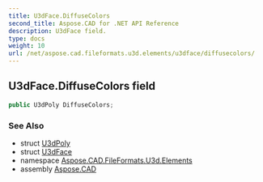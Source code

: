```yaml
---
title: U3dFace.DiffuseColors
second_title: Aspose.CAD for .NET API Reference
description: U3dFace field. 
type: docs
weight: 10
url: /net/aspose.cad.fileformats.u3d.elements/u3dface/diffusecolors/
---
```

## U3dFace.DiffuseColors field

```csharp
public U3dPoly DiffuseColors;
```

### See Also

* struct [U3dPoly](../../u3dpoly/)
* struct [U3dFace](../)
* namespace [Aspose.CAD.FileFormats.U3d.Elements](../../../aspose.cad.fileformats.u3d.elements/)
* assembly [Aspose.CAD](../../../)


